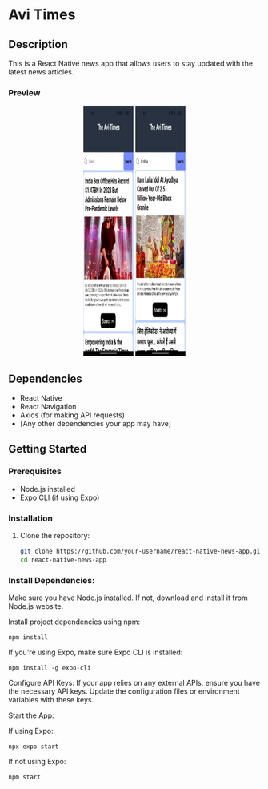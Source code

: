 # Avi Times 

## Description
This is a React Native news app that allows users to stay updated with the latest news articles.
### Preview
<div align="center">
 <img src="screenshot1.jpg" alt="image" style="max-width: 100px; height: 500px;">
<img src="screenshot2.jpg" alt="image" style="max-width: 100px; height: 500px;">  
</div>


## Dependencies
- React Native
- React Navigation
- Axios (for making API requests)
- [Any other dependencies your app may have]

## Getting Started

### Prerequisites
- Node.js installed
- Expo CLI (if using Expo)

### Installation
1. Clone the repository:
   ```bash
   git clone https://github.com/your-username/react-native-news-app.git
   cd react-native-news-app

### Install Dependencies:
Make sure you have Node.js installed. If not, download and install it from Node.js website.

Install project dependencies using npm:
```
npm install
```
If you're using Expo, make sure Expo CLI is installed:
```
npm install -g expo-cli
```
Configure API Keys:
If your app relies on any external APIs, ensure you have the necessary API keys. Update the configuration files or environment variables with these keys.

Start the App:

If using Expo:
```
npx expo start
```
If not using Expo:
```
npm start
```
